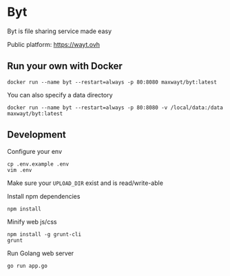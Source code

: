 # Byt
Byt is file sharing service made easy

Public platform: https://wayt.ovh

## Run your own with Docker

```
docker run --name byt --restart=always -p 80:8080 maxwayt/byt:latest
```

You can also specify a data directory

```
docker run --name byt --restart=always -p 80:8080 -v /local/data:/data maxwayt/byt:latest
```

## Development

Configure your env

```
cp .env.example .env
vim .env
```

Make sure your `UPLOAD_DIR` exist and is read/write-able

Install npm dependencies

```
npm install
```

Minify web js/css

```
npm install -g grunt-cli
grunt
```

Run Golang web server

```
go run app.go
```
